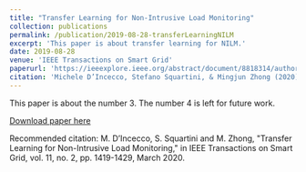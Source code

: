 ```yaml
---
title: "Transfer Learning for Non-Intrusive Load Monitoring"
collection: publications
permalink: /publication/2019-08-28-transferLearningNILM
excerpt: 'This paper is about transfer learning for NILM.'
date: 2019-08-28
venue: 'IEEE Transactions on Smart Grid'
paperurl: 'https://ieeexplore.ieee.org/abstract/document/8818314/authors#authors'
citation: 'Michele D’Incecco, Stefano Squartini, & Mingjun Zhong (2020). &quot;Transfer Learning for Non-Intrusive Load Monitoring.&quot; <i>IEEE Transactions on Smart Grid</i>. vol. 11, no. 2, pp. 1419-1429, March 2020'
---
```

This paper is about the number 3. The number 4 is left for future work.

[Download paper here](https://ieeexplore.ieee.org/abstract/document/8818314/authors#authors)

Recommended citation: M. D’Incecco, S. Squartini and M. Zhong, "Transfer Learning for Non-Intrusive Load Monitoring," in IEEE Transactions on Smart Grid, vol. 11, no. 2, pp. 1419-1429, March 2020.
